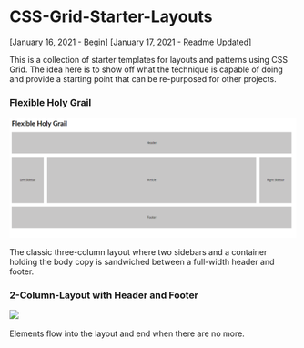 # CSS-Grid-Starter-Layouts

[January 16, 2021 - Begin]
[January 17, 2021 - Readme Updated]

<p>
This is a collection of starter templates for layouts and patterns using CSS Grid. 
The idea here is to show off what the technique is capable of doing and provide a starting point that can be re-purposed for other projects.
</p>

<h3>Flexible Holy Grail</h3>
<img src="1.png">
<p>The classic three-column layout where two sidebars and a container holding the body copy is sandwiched between a full-width header and footer.</p>

<h3>2-Column-Layout with Header and Footer</h3>
<img src="3.png>
<p>A classic blog layout where one column is for the post and the other for a sidebar.</p>
          
<h3>Evenly Distributed, Fit as Needed</h3>
<img src="5.png">
<p>Elements flow into the layout and end when there are no more.</p>
